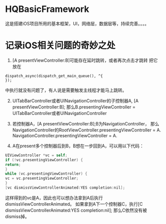 # HQBasicFramework
这是搭建iOS项目所用的基本框架，UI，网络层，数据层等，持续完善。。。。


# 记录iOS相关问题的奇妙之处
1. [A presentViewController:B]可能存在延时跳转，或者再次点击才跳转
把它放在
``` OC
dispatch_async(dispatch_get_main_queue(), ^{
});
````
中执行就没有问题了，有人说是需要触发主线程才能马上跳转。

2. UITabBarController或者UINavigationController的子控制器A,
[A presentViewController:B];
那么B.presentingViewController = UITabBarController或者UINavigationController

3. 若控制器A，[A presentViewController:B];B为NavigationController，
那么NavigationController的RootViewController.presentingViewController = A.
NavigationController.presentingViewController = A.

4. A在present多个控制器后到B，B想在一步回到A，可以用以下代码：
``` Objective-C
UIViewController *vc = self;
if (!vc.presentingViewController) {
return;
}
while (vc.presentingViewController) {
vc = vc.presentingViewController;
}
[vc dismissViewControllerAnimated:YES completion:nil];
````
这样得到的vc是A，因此也可以想办法拿到A后执行dismissViewControllerAnimated。
如果拿到A下一个控制器C，执行[C dismissViewControllerAnimated:YES completion:nil];
那么C依然没有被dismiss掉。

